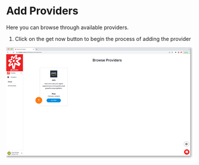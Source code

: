 # Add Providers

Here you can browse through available providers.

1. Click on the get now button to begin the process of adding the provider

<a href="../../../images/infra-providers-add-lg.jpg" target="_blank"><img src="../../../images/infra-providers-add.jpg" style="margin: auto; display: block"></a>
